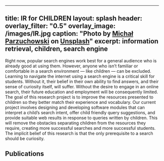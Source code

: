 
---
title: IR for CHILDREN
layout: splash
header:
    overlay_filter: "0.5"
    overlay_image: /images/IR.jpg
    caption: "Photo by [Michał Parzuchowski](https://unsplash.com/@mparzuchowski?utm_source=unsplash&utm_medium=referral&utm_content=creditCopyText) on [Unsplash](https://unsplash.com/s/photos/pages?utm_source=unsplash&utm_medium=referral&utm_content=creditCopyText)"
excerpt:
    information retrieval, children, search engine
---


Right now, popular search engines work best for a general audience who is already good at using them. However, anyone who isn’t familiar or comfortable in a search environment — like children — can be excluded. Learning to navigate the internet using a search engine is a critical skill for students. Without it, their belief in their own ability to find answers, and their sense of curiosity itself, will suffer. Without the desire to engage in an online search, their future education and employment will be consequently limited. The goal of this research project is to improve the resources presented to children so they better match their experience and vocabulary. Our current project involves designing and developing software modules that can interpret a child’s search intent, offer child friendly query suggestions, and provide suitable web results in response to queries written by children. This will remove the obstacles separating children from the resources they require, creating more successful searches and more successful students. The implicit belief of this research is that the only prerequisite to a search should be curiosity.


## Publications

